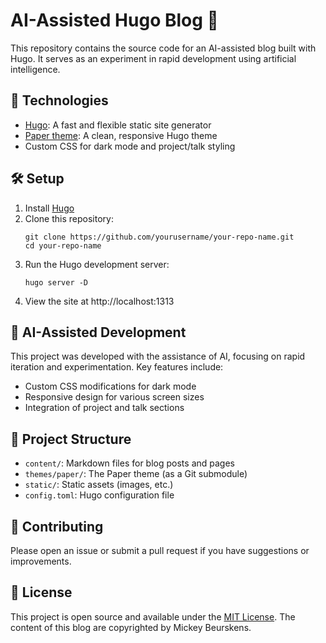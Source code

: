 # AI-Assisted Hugo Blog 🤖

This repository contains the source code for an AI-assisted blog built with Hugo. It serves as an experiment in rapid development using artificial intelligence.

## 🚀 Technologies

- [Hugo](https://gohugo.io/): A fast and flexible static site generator
- [Paper theme](https://github.com/nanxiaobei/hugo-paper): A clean, responsive Hugo theme
- Custom CSS for dark mode and project/talk styling

## 🛠️ Setup

1. Install [Hugo](https://gohugo.io/getting-started/installing/)
2. Clone this repository:
   ```
   git clone https://github.com/yourusername/your-repo-name.git
   cd your-repo-name
   ```
3. Run the Hugo development server:
   ```
   hugo server -D
   ```
4. View the site at http://localhost:1313

## 🧪 AI-Assisted Development

This project was developed with the assistance of AI, focusing on rapid iteration and experimentation. Key features include:

- Custom CSS modifications for dark mode
- Responsive design for various screen sizes
- Integration of project and talk sections

## 📁 Project Structure

- `content/`: Markdown files for blog posts and pages
- `themes/paper/`: The Paper theme (as a Git submodule)
- `static/`: Static assets (images, etc.)
- `config.toml`: Hugo configuration file

## 🤝 Contributing

Please open an issue or submit a pull request if you have suggestions or improvements.

## 📄 License

This project is open source and available under the [MIT License](LICENSE). The content of this blog are copyrighted by Mickey Beurskens.
